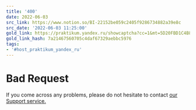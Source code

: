 ```yaml
---
title: '400'
date: 2022-06-03
src_link: https://www.notion.so/BI-22152be059c2405f9286734882a39e8c
src_date: '2022-06-03 11:25:00'
gold_link: https://praktikum.yandex.ru/showcaptcha?cc=1&mt=5D20FBD1C4B894412286D1B7D57F0E7F26A0D5B014E1D829DEB5D7AED61C7EC141690B84AD04AC0AA9E4765A1EFEFB678F353F14B3F1976571D5577EDA15D3EC972B819106B44145A89D58D508122290BC5AF096412CC5F823B87F7D4CBA4421CA34CF2A0F47EDF02B565D39DDB53C17C627EF2B71D2A10425145949849ECE5665E12F2841C9AA6F864FB1F258B44CE00C232E18A512FE0934B5CADFF6A6640BABA1813F481CCB770413FB8D9F4E2BB84335516C0C57378C0A07E04C4C14F7C8156063874A3667F8B8E84ED9EDCBB559C46B999D39E21C97A9300C4B6F4CF6DA6C0541D05837F764DA2902CF00FB0FFF301E424E8D&retpath=aHR0cHM6Ly9wcmFrdGlrdW0ueWFuZGV4LnJ1L3Byb21vL2RhdGEtdmlzdWFsaXphdGlvbi1hbmQtaW50cm9kdWN0aW9uLXRvLWJpLXRvb2xzLW1vYmlsZT91dG1fc291cmNlPXRlbGVncmFtJnV0bV9tZWRpdW09cGVyZm9ybWFuY2UmdXRtX2NhbXBhaWduPVRlbGVncmFtX3BlcmZvcm1hbmNlX3Byb21vX2RhdGEtdmlzdWFsaXphdGlvbi1hbmQtaW50cm9kdWN0aW9uLXRvLWJpLXRvb2xzLWxlZnRqb2lu_3a250f38947dc2e7971283e75c56bef0&t=2%2F1715506586%2F4811e630cc790f0ffce7247ff31f163d&u=11d1adec-f20281eb-e9508b9d-97a80ef8&s=716528846a04bea65fbbc69e3b5e2cfb
gold_link_hash: 7a21467560705c4daf67329aebbc5976
tags:
- '#host_praktikum_yandex_ru'
---
```




Bad Request
===========


If you come across any problems, please do not hesitate to contact [our Support service.](https://yandex.com/support/smart-captcha?form-unique_key=/#help)